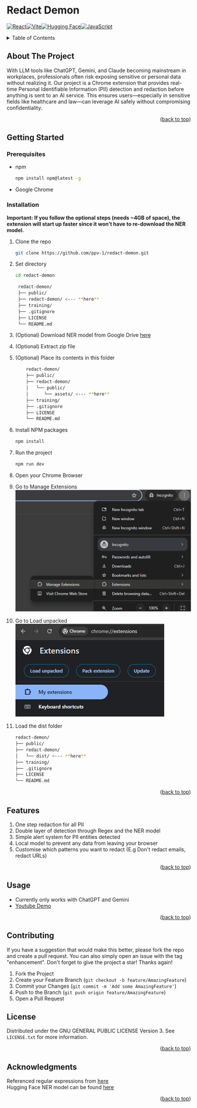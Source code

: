 # Redact Demon
[![React](https://img.shields.io/badge/React-%2320232a.svg?logo=react&logoColor=%2361DAFB)](#)[![Vite](https://img.shields.io/badge/Vite-646CFF?logo=vite&logoColor=fff)](#)[![Hugging Face](https://img.shields.io/badge/Hugging%20Face-FFD21E?logo=huggingface&logoColor=000)](#)[![JavaScript](https://img.shields.io/badge/JavaScript-F7DF1E?logo=javascript&logoColor=000)](#)
<!-- TABLE OF CONTENTS -->
<details>
  <summary>Table of Contents</summary>
  <ol>
    <li>
      <a href="#about-the-project">About The Project</a>
    </li>
    <li>
      <a href="#getting-started">Getting Started</a>
      <ul>
        <li><a href="#prerequisites">Prerequisites</a></li>
        <li><a href="#installation">Installation</a></li>
      </ul>
    </li>
    <li><a href="#features">Features</a></li>
    <li><a href="#usage">Usage</a></li>
    <li><a href="#contributing">Contributing</a></li>
    <li><a href="#license">License</a></li>
    <li><a href="#acknowledgments">Acknowledgments</a></li>
  </ol>
</details>



<!-- ABOUT THE PROJECT -->
## About The Project

With LLM tools like ChatGPT, Gemini, and Claude becoming mainstream in workplaces, professionals often risk exposing sensitive or personal data without realizing it. Our project is a Chrome extension that provides real-time Personal Identifiable Information (PII) detection and redaction before anything is sent to an AI service. This ensures users—especially in sensitive fields like healthcare and law—can leverage AI safely without compromising confidentiality.

<p align="right">(<a href="#readme-top">back to top</a>)</p>

## Getting Started

### Prerequisites

* npm
  ```sh
  npm install npm@latest -g
  ```
* Google Chrome

### Installation
**Important: If you follow the optional steps (needs ~4GB of space), the extension will start up faster since it won’t have to re-download the NER model.**



1. Clone the repo
   ```sh
   git clone https://github.com/ppv-1/redact-demon.git
   ```
3. Set directory 
    ```sh
   cd redact-demon
   ```
   ```bash
    redact-demon/
    ├── public/
    ├── redact-demon/ <--- **here**
    ├── training/
    ├── .gitignore
    ├── LICENSE
    └── README.md
3. (Optional) Download NER model from Google Drive [here](https://drive.google.com/uc?export=download&id=1_vWTB0wwjrmJEly-D4VuD3GVfCvx3-3t)
3. (Optional) Extract zip file
3. (Optional) Place its contents in this folder
    ```bash
        redact-demon/
        ├── public/
        ├── redact-demon/
        │   └── public/ 
        │      └── assets/ <--- **here**
        ├── training/
        ├── .gitignore
        ├── LICENSE
        └── README.md
4. Install NPM packages
   ```sh
   npm install
   ```
5. Run the project
   ```js
   npm run dev
   ```
6. Open your Chrome Browser
6. Go to Manage Extensions
![Screenshot](public/assets/ss1.png)

7. Go to Load unpacked
![Screenshot](public/assets/ss2.png)
8. Load the dist folder 
    ```bash
    redact-demon/
    ├── public/
    ├── redact-demon/ 
    │   └── dist/ <--- **here**
    ├── training/
    ├── .gitignore
    ├── LICENSE
    └── README.md

<p align="right">(<a href="#readme-top">back to top</a>)</p>


## Features
1. One step redaction for all PII
2. Double layer of detection through Regex and the NER model
3. Simple alert system for PII entities detected
4. Local model to prevent any data from leaving your browser
5. Customise which patterns you want to redact (E.g Don't redact emails, redact URLs)


<p align="right">(<a href="#readme-top">back to top</a>)</p>


## Usage
- Currently only works with ChatGPT and Gemini
- [Youtube Demo](https://youtu.be/GcwakjGYTpE)

<p align="right">(<a href="#readme-top">back to top</a>)</p>



<!-- CONTRIBUTING -->
## Contributing
If you have a suggestion that would make this better, please fork the repo and create a pull request. You can also simply open an issue with the tag "enhancement".
Don't forget to give the project a star! Thanks again!

1. Fork the Project
2. Create your Feature Branch (`git checkout -b feature/AmazingFeature`)
3. Commit your Changes (`git commit -m 'Add some AmazingFeature'`)
4. Push to the Branch (`git push origin feature/AmazingFeature`)
5. Open a Pull Request


<!-- LICENSE -->
## License

Distributed under the GNU GENERAL PUBLIC LICENSE Version 3. See `LICENSE.txt` for more information.

<p align="right">(<a href="#readme-top">back to top</a>)</p>

## Acknowledgments
Referenced regular expressions from [here](https://github.com/dneverson/PII_Sanitizer_Extension)<br>Hugging Face NER model can be found [here](https://huggingface.co/Xenova/distilbert-base-multilingual-cased-ner-hrl)

<p align="right">(<a href="#readme-top">back to top</a>)</p>


